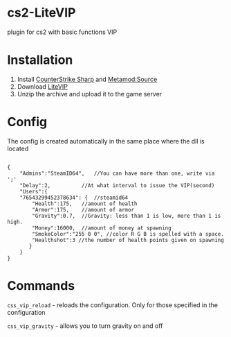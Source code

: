 # cs2-LiteVIP
plugin for cs2 with basic functions VIP

# Installation
1. Install [CounterStrike Sharp](https://github.com/roflmuffin/CounterStrikeSharp) and [Metamod:Source](https://www.sourcemm.net/downloads.php/?branch=master)
3. Download [LiteVIP](https://github.com/partiusfabaa/cs2-LiteVIP/releases)
4. Unzip the archive and upload it to the game server

# Config
The config is created automatically in the same place where the dll is located
```

{
    "Admins":"SteamID64", 	//You can have more than one, write via ';'
    "Delay":2, 			//At what interval to issue the VIP(second)
    "Users":{
	"76543299452378634": {	//steamid64
	    "Health":175,	//amount of health
	    "Armor":175,	//amount of armor
	    "Gravity":0.7,	//Gravity: less than 1 is low, more than 1 is high.
	    "Money":16000,	//amount of money at spawning
	    "SmokeColor":"255 0 0",	//color R G B is spelled with a space.
	    "Healthshot":3 //the number of health points given on spawning
       }
    }
}

```

# Commands
`css_vip_reload` - reloads the configuration. Only for those specified in the configuration

`css_vip_gravity` - allows you to turn gravity on and off
